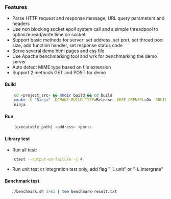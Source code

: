### Features
- Parse HTTP request and response message, URL query parameters and headers
- Use non blocking socket epoll system call and a simple threadpool to optimize read/write time on socket
- Support basic methods for server: set address, set port, set thread pool size, add function handler, set response status code
- Serve several demo html pages and css file
- Use Apache benchmarking tool and wrk for benchmarking the demo server
- Auto detect MIME type based on file extension
- Support 2 methods GET and POST for demo

#### Build
```sh
    cd <project_src> && mkdir build && cd build
    cmake -G "Ninja" -DCMAKE_BUILD_TYPE=Release -DUSE_OPENSSL=On -DBUILD_TEST=On ..
    ninja
```
#### Run
```sh
    [executable_path] <address> <port>
```

#### Library test
- Run all test: 
```sh
    ctest --output-on-failure -j 4
```
- Run unit test or integration test only, add flag "-L unit" or "-L intergrate"

#### Benchmark test
```sh
   ./benchmark.sh 2>&1 | tee benchmark-result.txt
```
